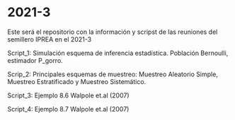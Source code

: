 # 2021-3
Este será el repositorio con la información y scripst de las reuniones del semillero IPREA en el 2021-3

Script_1: Simulación esquema de inferencia estadística. Población Bernoulli, estimador P_gorro.

Scrip_2: Principales esquemas de muestreo: Muestreo Aleatorio Simple, Muestreo Estratificado y Muestreo Sistemático.

Script_3: Ejemplo 8.6 Walpole et.al (2007)

Script_4: Ejemplo 8.7 Walpole et.al (2007)